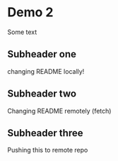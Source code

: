 # Demo 2

Some text

## Subheader one

changing README locally!

## Subheader two

Changing README remotely (fetch)

## Subheader three

Pushing this to remote repo
